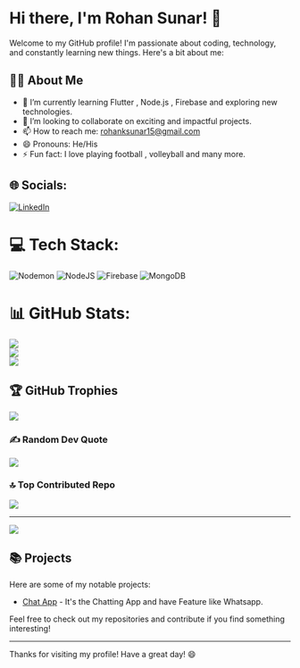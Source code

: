 # Hi there, I'm Rohan Sunar! 👋

Welcome to my GitHub profile! I'm passionate about coding, technology, and constantly learning new things. Here's a bit about me:

## 🧑‍💻 About Me

- 🌱 I’m currently learning Flutter , Node.js , Firebase  and exploring new technologies.
- 👯 I’m looking to collaborate on exciting and impactful projects.
- 📫 How to reach me: rohanksunar15@gmail.com
- 😄 Pronouns: He/His
- ⚡ Fun fact: I love playing football , volleyball and many more.


## 🌐 Socials:
[![LinkedIn](https://img.shields.io/badge/LinkedIn-%230077B5.svg?logo=linkedin&logoColor=white)](https://linkedin.com/in/rohan-sunar-435663285) 

# 💻 Tech Stack:
![Nodemon](https://img.shields.io/badge/NODEMON-%23323330.svg?style=for-the-badge&logo=nodemon&logoColor=%BBDEAD) ![NodeJS](https://img.shields.io/badge/node.js-6DA55F?style=for-the-badge&logo=node.js&logoColor=white) ![Firebase](https://img.shields.io/badge/firebase-%23039BE5.svg?style=for-the-badge&logo=firebase) ![MongoDB](https://img.shields.io/badge/MongoDB-%234ea94b.svg?style=for-the-badge&logo=mongodb&logoColor=white)
# 📊 GitHub Stats:
![](https://github-readme-stats.vercel.app/api?username=RohanSunar15&theme=onedark&hide_border=false&include_all_commits=true&count_private=true)<br/>
![](https://github-readme-streak-stats.herokuapp.com/?user=RohanSunar15&theme=onedark&hide_border=false)<br/>
![](https://github-readme-stats.vercel.app/api/top-langs/?username=RohanSunar15&theme=onedark&hide_border=false&include_all_commits=true&count_private=true&layout=compact)

## 🏆 GitHub Trophies
![](https://github-profile-trophy.vercel.app/?username=RohanSunar15&theme=onedark&no-frame=false&no-bg=true&margin-w=4)

### ✍️ Random Dev Quote
![](https://quotes-github-readme.vercel.app/api?type=horizontal&theme=radical)

### 🔝 Top Contributed Repo
![](https://github-contributor-stats.vercel.app/api?username=RohanSunar15&limit=5&theme=dark&combine_all_yearly_contributions=true)

---
[![](https://visitcount.itsvg.in/api?id=RohanSunar15&icon=0&color=0)](https://visitcount.itsvg.in)

<!-- Proudly created with GPRM ( https://gprm.itsvg.in ) -->

## 📚 Projects

Here are some of my notable projects:

- [Chat App](https://github.com/rohansunar15/chat_app) - It's the Chatting App and have Feature like Whatsapp.
<!-- - [Project 2](https://github.com/rohansunar15/project2) - A brief description of Project 2.
- [Project 3](https://github.com/rohansunar15/project3) - A brief description of Project 3. -->



Feel free to check out my repositories and contribute if you find something interesting!

---

Thanks for visiting my profile! Have a great day! 😄